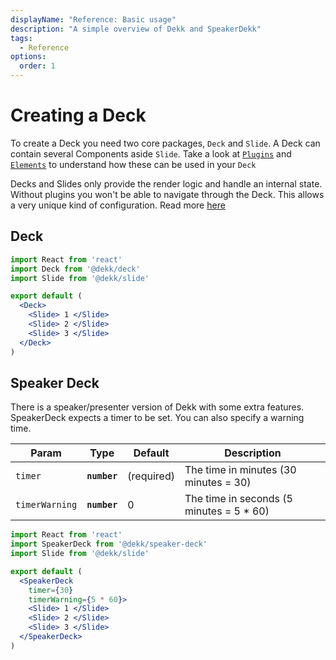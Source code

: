 ```yaml
---
displayName: "Reference: Basic usage"
description: "A simple overview of Dekk and SpeakerDekk"
tags: 
  - Reference
options:
  order: 1
---
```



# Creating a Deck

To create a Deck you need two core packages, `Deck` and `Slide`.
A Deck can contain several Components aside `Slide`. Take a look at
[`Plugins`](https://sinnerschrader.github.io/dekk/manual/doc/manual/reference/plugins) and 
[`Elements`](https://sinnerschrader.github.io/dekk/manual/doc/manual/reference/static-elements)
to understand how these can be used in your
`Deck`

Decks and Slides only provide the render logic and handle an internal
state. Without plugins you won't be able to navigate through the Deck.
This allows a very unique kind of configuration.
Read more [here](https://sinnerschrader.github.io/dekk/manual/doc/manual/reference/plugins)

## Deck

```jsx
import React from 'react'
import Deck from '@dekk/deck'
import Slide from '@dekk/slide'

export default (
  <Deck>
    <Slide> 1 </Slide>
    <Slide> 2 </Slide>
    <Slide> 3 </Slide>
  </Deck>
)
```

## Speaker Deck

There is a speaker/presenter version of Dekk with some extra features.
SpeakerDeck expects a timer to be set. You can also specify a warning time.


| Param          | Type         | Default          | Description |
|----------------|--------------|------------------|-------------|
| `timer`        | **`number`** | (required)       | The time in minutes (30 minutes = 30) |
| `timerWarning` | **`number`** | 0                | The time in seconds (5 minutes = 5 * 60) |


```jsx
import React from 'react'
import SpeakerDeck from '@dekk/speaker-deck'
import Slide from '@dekk/slide'

export default (
  <SpeakerDeck
    timer={30}
    timerWarning={5 * 60}>
    <Slide> 1 </Slide>
    <Slide> 2 </Slide>
    <Slide> 3 </Slide>
  </SpeakerDeck>
)
```
